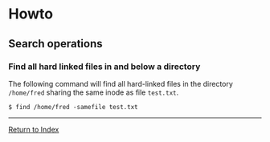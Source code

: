 # Howto

## Search operations

### Find all hard linked files in and below a directory

The following command will find all hard-linked files in the directory `/home/fred` sharing the same inode as file `test.txt`.

```console
$ find /home/fred -samefile test.txt
```

---
[Return to Index](../README.md)
